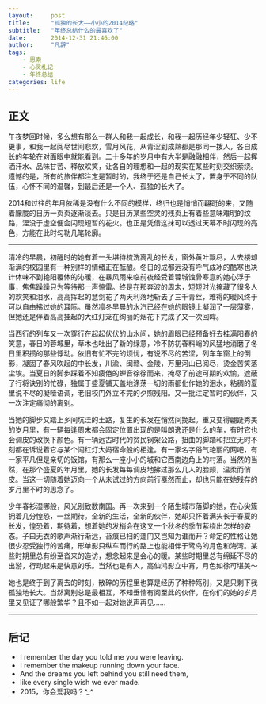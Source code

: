 ```yaml
---
layout:     post
title:      "孤独的长大——小小的2014纪略"
subtitle:   "年终总结什么的最喜欢了"
date:       2014-12-31 21:46:00
author:     "凡辞"
tags:
    - 思索
    - 心灵札记
    - 年终总结
categories: life
---
```


## 正文

午夜梦回时候，多么想有那么一群人和我一起成长，和我一起历经年少轻狂、少不更事，和我一起阅尽世间悲欢，雪月风花，从青涩到成熟都是那同一拨人，各自成长的年轮在对面眼中就能看到。二十多年的岁月中有大半是融融相伴，然后一起挥洒汗水、品味甘苦、释放欢笑，让各自的理想和一起的现实在某些时刻交织萦绕。遗憾的是，所有的旅伴都注定是暂时的，我终于还是自己长大了，置身于不同的队伍，心怀不同的温馨，到最后还是一个人、孤独的长大了。

2014和过往的年月依稀是没有什么不同的模样，终归也是悄悄而翩跹的来，又随着朦胧的日历一页页逐渐淡去。只是日历某些空灵的残页上有着些意味难明的纹路，湮没于虚空便会闪现短暂的花火。也正是凭借这抹可以透过天幕不时闪现的亮色，方能在此时勾勒几笔轮廓。

---

清冷的早晨，初醒时的她有着一头堪待梳洗离乱的长发，窗外黄叶飘尽，人去楼却渐满的校园里有一种别样的情绪正在酝酿。冬日的成都远没有呼气成冰的酷寒也决计体味不到艳阳覆体的沁暖，在暴风雨来临前夜经受着蓉城蚀骨寒意的她心浮于事，焦焦躁躁只为等待那一声惊雷。终是在那奔波的周末，短短时光掩藏了很多人的欢笑和泪水，高高挥起的慧剑花了两天利落地斩去了三千青丝，难得的暖风终于可以自由拂过她的耳际。虽然凛冬早晨的水汽已经在她的眼镜上凝润了一层薄雾，但她还是伴着高高挂起的大红灯笼在绚丽的烟花下完成了又一次回眸。

当西行的列车又一次穿行在起起伏伏的山水间，她的眉眼已经预备好去挂满阳春的笑意，春日的蓉城里，草木也吐出了新的绿意，冷不防初春料峭的风猛地消磨了冬日里积攒的那些悸动。依旧有忙不完的烦忧，有说不尽的苦涩，列车车窗上的倒影，凝固了春风吹起的中长发，川渝、闽赣、金陵，万里河山已阅尽，烫金苦笑落尘埃。当夏日的脚步踩着不知疲倦的蝉音徐徐而来，掩尽了前途可期的欢愉，遮蔽了行将诀别的忙碌，独属于盛夏铺天盖地涤荡一切的雨都化作她的泪水，粘稠的夏里说不尽的凝噎语调，老旧校门外立不完的夕照残阳。又一批注定暂时的伙伴，又一次注定痛彻的离别。

当她的脚步又踏上乡间坑洼的土路，复生的长发在悄然间挽起。重又变得翩跹秀美的岁月里，有一辆每逢周末都会固定位置出现的是叫朗逸还是什么的车，有时它也会调皮的改换下颜色。有一辆远古时代的贫民钢架公路，扭曲的脚踏和把立无时不刻都在诉说着它与某个闯红灯大妈宿命般的相逢。有一家名字俗气艳丽的网吧，有一家平凡但是亲切的饭馆，有那么一座小小的城和它西南边角上的村落。当然的当然，在那个盛夏的年月里，她的长发每每调皮地拂过那么几人的脸颊，温柔而俏皮。当这一切随着她迈向一个从未试过的方向前行戛然而止，却也只能在她残存的岁月里不时的思念了。

少年春衫湿哪般，风光别致数南国。再一次来到一个陌生城市落脚的她，在心尖簇拥着几分惶恐，一丝期待。全新的生活，全新的伙伴，她却只怀着满头长于春夏的长发，惶恐着，期待着，想着她的发梢会在这又一个秋冬的季节萦绕出怎样的姿态。子曰无衣的歌声渐行渐远，苔痕已扫的蓬门又岂知为谁而开？命定的性格让她很少忍受独行的苦痛，形单影只纵车而行的路上也能相伴于鹭岛的月色和海湾。某些时期里总有纷至沓来的造访，想念起来是会心的暖。某些时期里总有绵延不尽的出游，行动起来是快意的乐。当然也是有人，高仙鸿影立中宵，月色如徐可堪美～

她也是终于到了离去的时刻，散碎的历程里也算是经历了种种殇别，又是只剩下我孤独地长大。当然离别总是最相互，不知垂怜有阅至此的伙伴，在你们的她的岁月里又见证了哪般繁华？且不如一起对她说声再见……

---

## 后记

* I remember the day you told me you were leaving.
* I remember the makeup running down your face.
* And the dreams you left behind you still need them,
* like every single wish we ever made.
* 2015，你会爱我吗？*^_^*